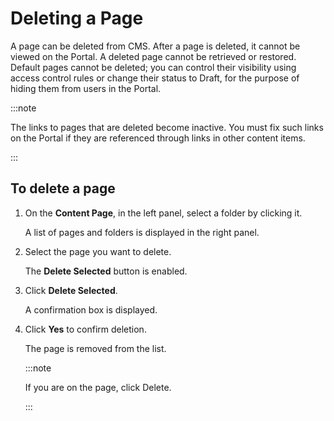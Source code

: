 ﻿---
sidebar_position: 9
---

# Deleting a Page

<head>
  <meta name="guidename" content="API Management"/>
  <meta name="context" content="GUID-2c83374e-4400-46d3-a224-1651f24ef839"/>
</head>

A page can be deleted from CMS. After a page is deleted, it cannot be viewed on the Portal. A deleted page cannot be retrieved or restored. Default pages cannot be deleted; you can control their visibility using access control rules or change their status to Draft, for the purpose of hiding them from users in the Portal. 

:::note

The links to pages that are deleted become inactive. You must fix such links on the Portal if they are referenced through links in other content items. 

:::

## To delete a page

1. On the **Content Page**, in the left panel, select a folder by clicking it. 

   A list of pages and folders is displayed in the right panel. 

2. Select the page you want to delete. 

   The **Delete Selected** button is enabled.

3. Click **Delete Selected**. 

   A confirmation box is displayed.

4. Click **Yes** to confirm deletion. 

   The page is removed from the list. 

   :::note
   
   If you are on the page, click Delete. 

   :::
